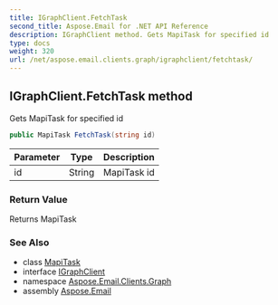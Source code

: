 ```yaml
---
title: IGraphClient.FetchTask
second_title: Aspose.Email for .NET API Reference
description: IGraphClient method. Gets MapiTask for specified id
type: docs
weight: 320
url: /net/aspose.email.clients.graph/igraphclient/fetchtask/
---
```

## IGraphClient.FetchTask method

Gets MapiTask for specified id

```csharp
public MapiTask FetchTask(string id)
```

| Parameter | Type | Description |
| --- | --- | --- |
| id | String | MapiTask id |

### Return Value

Returns MapiTask

### See Also

* class [MapiTask](../../../aspose.email.mapi/mapitask/)
* interface [IGraphClient](../)
* namespace [Aspose.Email.Clients.Graph](../../igraphclient/)
* assembly [Aspose.Email](../../../)


